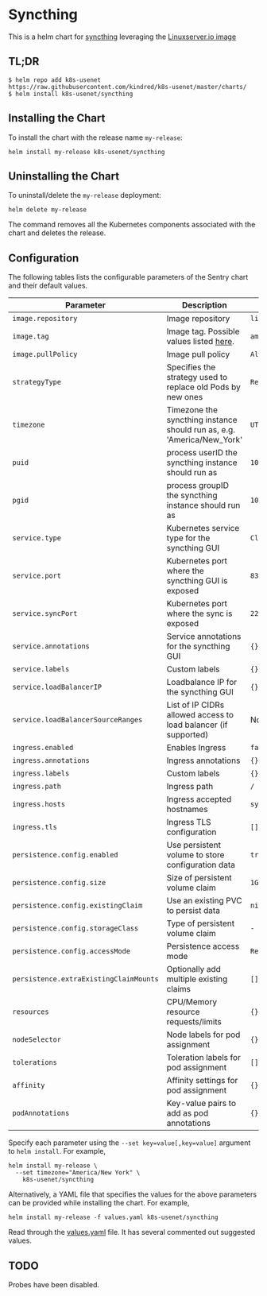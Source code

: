 # Syncthing

This is a helm chart for [syncthing](https://syncthing.net/) leveraging the [Linuxserver.io image](https://hub.docker.com/r/linuxserver/syncthing/)

## TL;DR

```shell
$ helm repo add k8s-usenet https://raw.githubusercontent.com/kindred/k8s-usenet/master/charts/
$ helm install k8s-usenet/syncthing
```

## Installing the Chart

To install the chart with the release name `my-release`:

```console
helm install my-release k8s-usenet/syncthing
```

## Uninstalling the Chart

To uninstall/delete the `my-release` deployment:

```console
helm delete my-release
```

The command removes all the Kubernetes components associated with the chart and deletes the release.

## Configuration

The following tables lists the configurable parameters of the Sentry chart and their default values.

| Parameter                              | Description                                                                                   | Default               |
| -------------------------------------- | --------------------------------------------------------------------------------------------- | --------------------- |
| `image.repository`                     | Image repository                                                                              | `linuxserver/syncthing` |
| `image.tag`                            | Image tag. Possible values listed [here](https://hub.docker.com/r/linuxserver/syncthing/tags/). | `amd64-latest`        |
| `image.pullPolicy`                     | Image pull policy                                                                             | `Always`              |
| `strategyType`                         | Specifies the strategy used to replace old Pods by new ones                                   | `Recreate`            |
| `timezone`                             | Timezone the syncthing instance should run as, e.g. 'America/New_York'                          | `UTC`                 |
| `puid`                                 | process userID the syncthing instance should run as                                             | `1001`                |
| `pgid`                                 | process groupID the syncthing instance should run as                                            | `1001`                |
| `service.type`                         | Kubernetes service type for the syncthing GUI                                                   | `ClusterIP`           |
| `service.port`                         | Kubernetes port where the syncthing GUI is exposed                                              | `8384`                |
| `service.syncPort`                     | Kubernetes port where the sync is exposed                                              | `22000`             |
| `service.annotations`                  | Service annotations for the syncthing GUI                                                       | `{}`                  |
| `service.labels`                       | Custom labels                                                                                 | `{}`                  |
| `service.loadBalancerIP`               | Loadbalance IP for the syncthing GUI                                                            | `{}`                  |
| `service.loadBalancerSourceRanges`     | List of IP CIDRs allowed access to load balancer (if supported)                               | None                  |
| `ingress.enabled`                      | Enables Ingress                                                                               | `false`               |
| `ingress.annotations`                  | Ingress annotations                                                                           | `{}`                  |
| `ingress.labels`                       | Custom labels                                                                                 | `{}`                  |
| `ingress.path`                         | Ingress path                                                                                  | `/`                   |
| `ingress.hosts`                        | Ingress accepted hostnames                                                                    | `syncthing.local`       |
| `ingress.tls`                          | Ingress TLS configuration                                                                     | `[]`                  |
| `persistence.config.enabled`           | Use persistent volume to store configuration data                                             | `true`                |
| `persistence.config.size`              | Size of persistent volume claim                                                               | `1Gi`                 |
| `persistence.config.existingClaim`     | Use an existing PVC to persist data                                                           | `nil`                 |
| `persistence.config.storageClass`      | Type of persistent volume claim                                                               | `-`                   |
| `persistence.config.accessMode`        | Persistence access mode                                                                       | `ReadWriteOnce`       |
| `persistence.extraExistingClaimMounts` | Optionally add multiple existing claims                                                       | `[]`                  |
| `resources`                            | CPU/Memory resource requests/limits                                                           | `{}`                  |
| `nodeSelector`                         | Node labels for pod assignment                                                                | `{}`                  |
| `tolerations`                          | Toleration labels for pod assignment                                                          | `[]`                  |
| `affinity`                             | Affinity settings for pod assignment                                                          | `{}`                  |
| `podAnnotations`                       | Key-value pairs to add as pod annotations                                                     | `{}`                  |

Specify each parameter using the `--set key=value[,key=value]` argument to `helm install`. For example,

```console
helm install my-release \
  --set timezone="America/New York" \
    k8s-usenet/syncthing
```

Alternatively, a YAML file that specifies the values for the above parameters can be provided while installing the chart. For example,

```console
helm install my-release -f values.yaml k8s-usenet/syncthing
```

Read through the [values.yaml](values.yaml) file. It has several commented out suggested values.

## TODO

Probes have been disabled.
